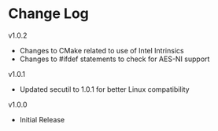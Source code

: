 # Change Log

v1.0.2

- Changes to CMake related to use of Intel Intrinsics
- Changes to #ifdef statements to check for AES-NI support

v1.0.1

- Updated secutil to 1.0.1 for better Linux compatibility

v1.0.0

- Initial Release
